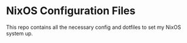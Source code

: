 # NixOS Configuration Files

This repo contains all the necessary config and dotfiles to set my NixOS system up.